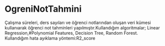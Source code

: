 # OgreniNotTahmini
Çalışma süreleri, ders sayıları ve öğrenci notlarından oluşan veri kümesi kullanıarak öğrenci not tahminleri yapılmıştır.Kullandığım algoritmalar; Linear Regression,#Polynomial Features, Decision Tree, Random Forest. Kullandığım hata ayıklama yöntemi:R2_score

